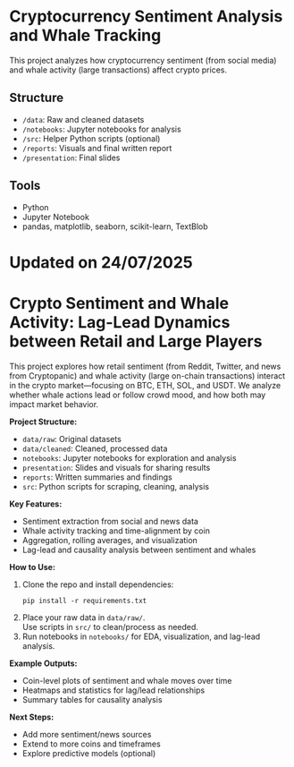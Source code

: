 # Cryptocurrency Sentiment Analysis and Whale Tracking

This project analyzes how cryptocurrency sentiment (from social media) and whale activity (large transactions) affect crypto prices.

## Structure
- `/data`: Raw and cleaned datasets
- `/notebooks`: Jupyter notebooks for analysis
- `/src`: Helper Python scripts (optional)
- `/reports`: Visuals and final written report
- `/presentation`: Final slides

## Tools
- Python
- Jupyter Notebook
- pandas, matplotlib, seaborn, scikit-learn, TextBlob


# Updated on 24/07/2025
# Crypto Sentiment and Whale Activity: Lag-Lead Dynamics between Retail and Large Players

This project explores how retail sentiment (from Reddit, Twitter, and news from Cryptopanic) and whale activity (large on-chain transactions) interact in the crypto market—focusing on BTC, ETH, SOL, and USDT. We analyze whether whale actions lead or follow crowd mood, and how both may impact market behavior.

**Project Structure:**
- `data/raw`: Original datasets
- `data/cleaned`: Cleaned, processed data
- `notebooks`: Jupyter notebooks for exploration and analysis
- `presentation`: Slides and visuals for sharing results
- `reports`: Written summaries and findings
- `src`: Python scripts for scraping, cleaning, analysis

**Key Features:**
- Sentiment extraction from social and news data
- Whale activity tracking and time-alignment by coin
- Aggregation, rolling averages, and visualization
- Lag-lead and causality analysis between sentiment and whales

**How to Use:**
1. Clone the repo and install dependencies:
    ```
    pip install -r requirements.txt
    ```
2. Place your raw data in `data/raw/`.  
   Use scripts in `src/` to clean/process as needed.
3. Run notebooks in `notebooks/` for EDA, visualization, and lag-lead analysis.

**Example Outputs:**  
- Coin-level plots of sentiment and whale moves over time  
- Heatmaps and statistics for lag/lead relationships  
- Summary tables for causality analysis

**Next Steps:**  
- Add more sentiment/news sources  
- Extend to more coins and timeframes  
- Explore predictive models (optional)



